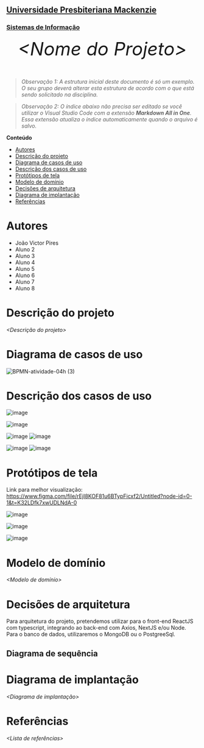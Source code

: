 <h2><a href= "https://www.mackenzie.br">Universidade Presbiteriana Mackenzie</a></h2>
<h3><a href= "https://www.mackenzie.br/graduacao/sao-paulo-higienopolis/sistemas-de-informacao">Sistemas de Informação</a></h3>


<font size="+12"><center>
*&lt;Nome do Projeto&gt;*
</center></font>

>*Observação 1: A estrutura inicial deste documento é só um exemplo. O seu grupo deverá alterar esta estrutura de acordo com o que está sendo solicitado na disciplina.*

>*Observação 2: O índice abaixo não precisa ser editado se você utilizar o Visual Studio Code com a extensão **Markdown All in One**. Essa extensão atualiza o índice automaticamente quando o arquivo é salvo.*

**Conteúdo**

- [Autores](#autores)
- [Descrição do projeto](#descrição-do-projeto)
- [Diagrama de casos de uso](#diagrama-de-casos-de-uso)
- [Descrição dos casos de uso](#descrição-dos-casos-de-uso)
- [Protótipos de tela](#protótipos-de-tela)
- [Modelo de domínio](#modelo-de-domínio)
- [Decisões de arquitetura](#decisões-de-arquitetura)
- [Diagrama de implantação](#diagrama-de-implantação)
- [Referências](#referências)


# Autores

* João Victor Pires
* Aluno 2
* Aluno 3
* Aluno 4
* Aluno 5
* Aluno 6
* Aluno 7
* Aluno 8


# Descrição do projeto

*&lt;Descrição do projeto&gt;*

# Diagrama de casos de uso

![BPMN-atividade-04h (3)](https://user-images.githubusercontent.com/100202981/223586431-7b19cb82-e3ea-4c90-8ba7-8ceee34ea653.png)

# Descrição dos casos de uso

![image](https://user-images.githubusercontent.com/100202981/223586696-eb3601a7-f228-4dfb-9196-76888bd02265.png)

![image](https://user-images.githubusercontent.com/100202981/223586806-de1fe20c-4951-49e8-b767-3de9b8304e57.png)

![image](https://user-images.githubusercontent.com/100202981/223586857-498eee97-4ca3-4540-9f9e-574fc9782cbd.png)
![image](https://user-images.githubusercontent.com/100202981/223586887-71a6c2c5-5b83-493a-8677-bca8488c6d63.png)

![image](https://user-images.githubusercontent.com/100202981/223587475-7a9ca3b0-4dc7-43db-9dbe-79bfa4b7175b.png)
![image](https://user-images.githubusercontent.com/100202981/223587514-5794bf5f-c644-4da4-9170-c276cb9ca28a.png)


# Protótipos de tela

Link para melhor visualização: https://www.figma.com/file/rEjI8KOF81u6BTypFicxf2/Untitled?node-id=0-1&t=K32LDfk7xwUDLNdA-0

![image](https://user-images.githubusercontent.com/100202981/223588851-ce3ff764-da5e-4eeb-bd65-9054bc55c9cc.png)

![image](https://user-images.githubusercontent.com/100202981/223588898-5a846039-4d19-46ba-b460-ebae2c1060d0.png)

![image](https://user-images.githubusercontent.com/100202981/223588956-489a6679-e069-4b87-85c8-35293c11c8f5.png)


# Modelo de domínio

*&lt;Modelo de domínio&gt;*

# Decisões de arquitetura

Para arquitetura do projeto, pretendemos utilizar para o front-end ReactJS com typescript, integrando ao back-end com Axios, NextJS e/ou Node. Para o banco de dados, utilizaremos o MongoDB ou o PostgreeSql.

<h2>Diagrama de sequência</h2>

# Diagrama de implantação

*&lt;Diagrama de implantação&gt;*

# Referências

*&lt;Lista de referências&gt;*
